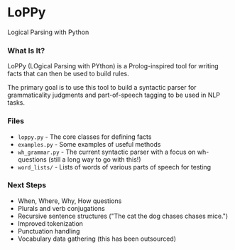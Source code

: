 # LoPPy

Logical Parsing with Python

### What Is It?

LoPPy (LOgical Parsing with PYthon) is a Prolog-inspired tool for writing facts that can then be used to build rules. 

The primary goal is to use this tool to build a syntactic parser for grammaticality judgments and part-of-speech tagging to be used in NLP tasks. 

### Files

* `loppy.py` - The core classes for defining facts
* `examples.py` - Some examples of useful methods
* `wh_grammar.py` - The current syntactic parser with a focus on wh-questions (still a long way to go with this!)
* `word_lists/` - Lists of words of various parts of speech for testing

### Next Steps

* When, Where, Why, How questions
* Plurals and verb conjugations
* Recursive sentence structures ("The cat the dog chases chases mice.")
* Improved tokenization
* Punctuation handling
* Vocabulary data gathering (this has been outsourced)